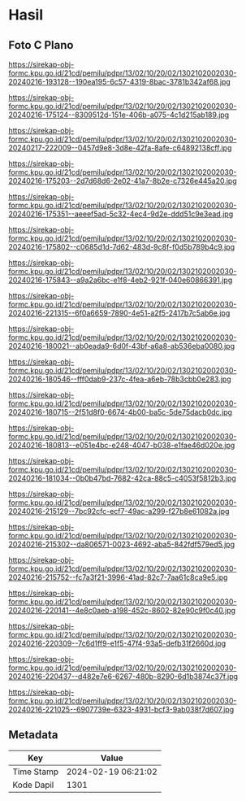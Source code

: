 # Hasil

## Foto C Plano

https://sirekap-obj-formc.kpu.go.id/21cd/pemilu/pdpr/13/02/10/20/02/1302102002030-20240216-193128--190ea195-6c57-4319-8bac-3781b342af68.jpg

https://sirekap-obj-formc.kpu.go.id/21cd/pemilu/pdpr/13/02/10/20/02/1302102002030-20240216-175124--8309512d-151e-406b-a075-4c1d215ab189.jpg

https://sirekap-obj-formc.kpu.go.id/21cd/pemilu/pdpr/13/02/10/20/02/1302102002030-20240217-222009--0457d9e8-3d8e-42fa-8afe-c64892138cff.jpg

https://sirekap-obj-formc.kpu.go.id/21cd/pemilu/pdpr/13/02/10/20/02/1302102002030-20240216-175203--2d7d68d6-2e02-41a7-8b2e-c7326e445a20.jpg

https://sirekap-obj-formc.kpu.go.id/21cd/pemilu/pdpr/13/02/10/20/02/1302102002030-20240216-175351--aeeef5ad-5c32-4ec4-9d2e-ddd51c9e3ead.jpg

https://sirekap-obj-formc.kpu.go.id/21cd/pemilu/pdpr/13/02/10/20/02/1302102002030-20240216-175802--c0685d1d-7d62-483d-9c8f-f0d5b789b4c9.jpg

https://sirekap-obj-formc.kpu.go.id/21cd/pemilu/pdpr/13/02/10/20/02/1302102002030-20240216-175843--a9a2a6bc-e1f8-4eb2-921f-040e60866391.jpg

https://sirekap-obj-formc.kpu.go.id/21cd/pemilu/pdpr/13/02/10/20/02/1302102002030-20240216-221315--6f0a6659-7890-4e51-a2f5-2417b7c5ab6e.jpg

https://sirekap-obj-formc.kpu.go.id/21cd/pemilu/pdpr/13/02/10/20/02/1302102002030-20240216-180021--ab0eada9-6d0f-43bf-a6a8-ab536eba0080.jpg

https://sirekap-obj-formc.kpu.go.id/21cd/pemilu/pdpr/13/02/10/20/02/1302102002030-20240216-180546--fff0dab9-237c-4fea-a6eb-78b3cbb0e283.jpg

https://sirekap-obj-formc.kpu.go.id/21cd/pemilu/pdpr/13/02/10/20/02/1302102002030-20240216-180715--2f51d8f0-6674-4b00-ba5c-5de75dacb0dc.jpg

https://sirekap-obj-formc.kpu.go.id/21cd/pemilu/pdpr/13/02/10/20/02/1302102002030-20240216-180813--e051e4bc-e248-4047-b038-e1fae46d020e.jpg

https://sirekap-obj-formc.kpu.go.id/21cd/pemilu/pdpr/13/02/10/20/02/1302102002030-20240216-181034--0b0b47bd-7682-42ca-88c5-c4053f5812b3.jpg

https://sirekap-obj-formc.kpu.go.id/21cd/pemilu/pdpr/13/02/10/20/02/1302102002030-20240216-215129--7bc92cfc-ecf7-49ac-a299-f27b8e61082a.jpg

https://sirekap-obj-formc.kpu.go.id/21cd/pemilu/pdpr/13/02/10/20/02/1302102002030-20240216-215302--da806571-0023-4692-aba5-842fdf579ed5.jpg

https://sirekap-obj-formc.kpu.go.id/21cd/pemilu/pdpr/13/02/10/20/02/1302102002030-20240216-215752--fc7a3f21-3996-41ad-82c7-7aa61c8ca9e5.jpg

https://sirekap-obj-formc.kpu.go.id/21cd/pemilu/pdpr/13/02/10/20/02/1302102002030-20240216-220141--4e8c0aeb-a198-452c-8602-82e90c9f0c40.jpg

https://sirekap-obj-formc.kpu.go.id/21cd/pemilu/pdpr/13/02/10/20/02/1302102002030-20240216-220309--7c6d1ff9-e1f5-47f4-93a5-defb31f2660d.jpg

https://sirekap-obj-formc.kpu.go.id/21cd/pemilu/pdpr/13/02/10/20/02/1302102002030-20240216-220437--d482e7e6-6267-480b-8290-6d1b3874c37f.jpg

https://sirekap-obj-formc.kpu.go.id/21cd/pemilu/pdpr/13/02/10/20/02/1302102002030-20240216-221025--6907739e-6323-4931-bcf3-9ab038f7d607.jpg


## Metadata

| Key        | Value               |
| ---------- | ------------------- |
| Time Stamp | 2024-02-19 06:21:02 |
| Kode Dapil | 1301                |



